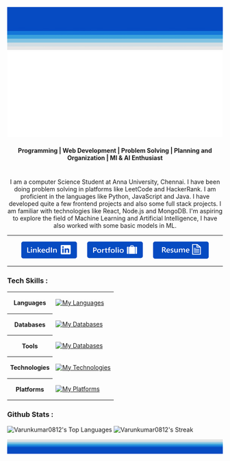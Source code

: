 <img height="100" src="https://github.com/Varunkumar0812/Varunkumar0812/blob/b5a79c071d4d0a647acb9e2b117826601c45a626/top-frame.png"/>

<div align="center">
  <img width="800" height="200" src="https://github.com/Varunkumar0812/Varunkumar0812/blob/240738edef7c1e39ce478c4b71cd5b5a4ba59a23/name.png" />
</div>

<div align="center">
  <h4>Programming | Web Development | Problem Solving | Planning and Organization | Ml & AI Enthusiast </h4>
</div>

<h1></h1>

<div align="center">
  I am a computer Science Student at Anna University, Chennai. I have been doing problem solving in platforms like LeetCode and HackerRank. I am proficient in the languages like Python, JavaScript and Java. I have developed quite a few frontend projects and also some full stack projects. I am familiar with technologies like React, Node.js and MongoDB. I'm aspiring to explore the field of Machine Learning and Artificial Intelligence, I have also worked with some basic models in ML.
</div>

<hr>

<div align="center">
 
  [<img height="40" width="130" src="https://github.com/Varunkumar0812/Varunkumar0812/blob/57922b5657207576669510dd2fa127678d5da5be/linked-logo.png"/>](https://www.linkedin.com/in/varunkumar-r-6252b6240/)
  &nbsp;&nbsp;&nbsp;&nbsp;
  [<img height="40" width="130" src="https://github.com/Varunkumar0812/Varunkumar0812/blob/57922b5657207576669510dd2fa127678d5da5be/portfolio-logo.png"/>](https://varunkumar0812.github.io/PW/src/index.html)
  &nbsp;&nbsp;&nbsp;&nbsp;
  [<img height="40" width="130" src="https://github.com/Varunkumar0812/Varunkumar0812/blob/57922b5657207576669510dd2fa127678d5da5be/resume-logo.png"/>](https://drive.google.com/file/d/1BtqBhvKrCM5_g9dTh_CPk-riKqZQmX2B/view?usp=sharing)
</div>

<hr>

<h3>Tech Skills : </h3>
<table>
  <tr>
    <th>Languages</th>
    <td>
      
  [![My Languages](https://skillicons.dev/icons?i=python,js,java,html,css&theme=light)]()
    </td>
  </tr>

 <tr>
    <th>Databases</th>
    <td>
      
  [![My Databases](https://skillicons.dev/icons?i=mysql,mongodb&theme=light)]()
    </td>
  </tr>

   <tr>
    <th>Tools</th>
    <td>
      
  [![My Databases](https://skillicons.dev/icons?i=vscode,eclipse,postman,figma,bootstrap,tailwind,materialui,anaconda&theme=light)]()
    </td>
  </tr>

   <tr>
    <th>Technologies</th>
    <td>
      
  [![My Technologies](https://skillicons.dev/icons?i=react,nodejs,express,sklearn,tensorflow,git&theme=light)]()
    </td>
  </tr>

  <tr>
    <th>Platforms</th>
    <td>
      
  [![My Platforms](https://skillicons.dev/icons?i=linux,github&theme=light)]()
    </td>
  </tr>
</table>

<h3>Github Stats : </h3>

![Varunkumar0812's Top Languages](https://github-readme-stats.vercel.app/api/top-langs/?username=Varunkumar0812&theme=prussian&show_icons=true&hide_border=true&layout=compact)
![Varunkumar0812's Streak](https://github-readme-streak-stats.herokuapp.com/?user=Varunkumar0812&theme=prussian&hide_border=true)

<img src="https://github.com/Varunkumar0812/Varunkumar0812/blob/3dadfb7af89cc4c9ef0a6249f49a6840941e37a2/down-frame.png"/>

